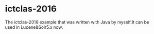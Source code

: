 # ictclas-2016
The ictclas-2016 example that was written with Java by myself.It can be used in Lucene&Solr5.x now.
